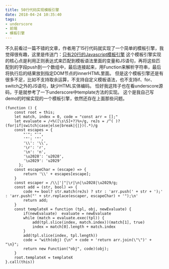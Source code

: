 ```yaml
---
title: 50行代码实现模板引擎
date: 2018-04-24 10:35:40
tags:
- underscore
- 前端
- 模板引擎
---
```

不久前看过一篇不错的文章，作者用了15行代码就实现了一个简单的模板引擎，我觉得很有趣，这里是传送门：[只有20行的Javascript模板引擎][1]
这个模板引擎实现的核心点是利用正则表达式来匹配到模板语法里面的变量和JS语句，再将这些匹配到的字段push到一个数组中，最后连接起来，用Function来解析字符串，最后将执行后的结果放到指定DOM节点的innerHTML里面。
但是这个模板引擎还是有很多不足，比如不支持取余运算，不支持自定义模板语法，也不支持if、for、switch之外的JS语句，缺少HTML实体编码。
恰好我这阵子也在看underscore源码，于是就参考了一下underscore中template方法的实现。
这个是我自己写demo的时候实现的一个模板引擎，依然还存在上面那些问题。
```
(function () {
    const root = this;
    let match, index = 0, code = "const arr = [];"
    let evaluate = /<%([\s\S]+?)%>/g, reJs = /^( )?(for|if|switch|case|else|break|{|})(.*)/g
    const escapes = {
        "'": "'",
        '"': '"',
        '\\': '\\',
        '\r': 'r',  
        '\n': 'n',
        '\u2028': 'u2028', 
        '\u2029': 'u2029' 
      };
    const escapeChar = (escape) => {
        return '\\' + escapes[escape];
    }
    const escaper = /\\|'|"|\r|\n|\u2028|\u2029/g;
    const add = (str, bool) => {
        code += bool? str.match(reJs) ? str : 'arr.push(' + str + ');' : 'arr.push("' + str.replace(escaper, escapeChar) + '");\n'
        return add;
    }
    const templateX = function (tpl, obj, newEvaluate) {
        if(newEvaluate)  evaluate = newEvaluate
        while (match = evaluate.exec(tpl)) {
            add(tpl.slice(index, match.index))(match[1], true)
            index = match[0].length + match.index
        }
        add(tpl.slice(index, tpl.length))
        code = "with(obj) {\n" + code + 'return arr.join(\"\")' + "\n}";
        return new Function("obj", code)(obj);
    }
    root.templateX = templateX
}.call(this))
```
  [1]: https://segmentfault.com/a/1190000005705169
